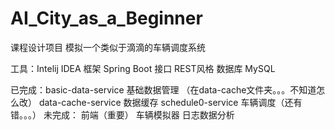 # AI_City_as_a_Beginner
课程设计项目
模拟一个类似于滴滴的车辆调度系统

工具：Intelij IDEA
框架 Spring Boot
接口 REST风格
数据库 MySQL

已完成：basic-data-service 基础数据管理 （在data-cache文件夹。。。不知道怎么改）
        data-cache-service 数据缓存
		schedule0-service 车辆调度（还有错。。。）
未完成： 前端（重要）
         车辆模拟器
		 日志数据分析
